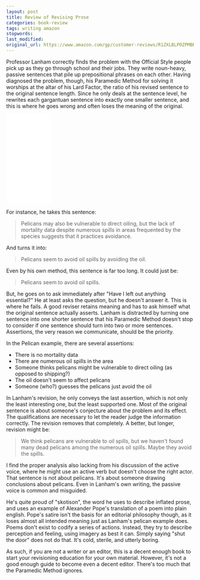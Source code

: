 ```yaml
---
layout: post
title: Review of Revising Prose
categories: book-review
tags: writing amazon
stopwords:
last_modified:
original_url: https://www.amazon.com/gp/customer-reviews/R1ZXLBLPOZPMBK?ref=pf_ov_at_pdctrvw_srp
---
```


Professor Lanham correctly finds the problem with the Official Style people pick up as they go through school and their jobs. They write noun-heavy, passive sentences that pile up prepositional phrases on each other. Having diagnosed the problem, though, his Paramedic Method for solving it worships at the altar of his Lard Factor, the ratio of his revised sentence to the original sentence length. Since he only deals at the sentence level, he rewrites each gargantuan sentence into exactly one smaller sentence, and this is where he goes wrong and often loses the meaning of the original.

<iframe style="width:120px;height:240px;" marginwidth="0" marginheight="0" scrolling="no" frameborder="0" src="//ws-na.amazon-adsystem.com/widgets/q?ServiceVersion=20070822&OneJS=1&Operation=GetAdHtml&MarketPlace=US&source=ac&ref=tf_til&ad_type=product_link&tracking_id=hashbang09-20&marketplace=amazon&region=US&placement=0321441699&asins=0321441699&linkId=06e4759c5f60aa1605347e4ebe202e3a&show_border=false&link_opens_in_new_window=false&price_color=333333&title_color=0066c0&bg_color=ffffff">
    </iframe>

For instance, he takes this sentence:

> Pelicans may also be vulnerable to direct oiling, but the lack of mortality data despite numerous spills in areas frequented by the species suggests that it practices avoidance.

And turns it into:

> Pelicans seem to avoid oil spills by avoiding the oil.

Even by his own method, this sentence is far too long. It could just be:

> Pelicans seem to avoid oil spills.

But, he goes on to ask immediately after "Have I left out anything essential?" He at least asks the question, but he doesn't answer it. This is where he fails. A good reviser retains meaning and has to ask himself what the original sentence actually asserts. Lanham is distracted by turning one sentence into one shorter sentence that his Paramedic Method doesn't stop to consider if one sentence should turn into two or more sentences. Assertions, the very reason we communicate, should be the priority.

In the Pelican example, there are several assertions:

* There is no mortality data
* There are numerous oil spills in the area
* Someone thinks pelicans might be vulnerable to direct oiling (as opposed to shipping?)
* The oil doesn't seem to affect pelicans
* Someone (who?) guesses the pelicans just avoid the oil

In Lanham's revision, he only conveys the last assertion, which is not only the least interesting one, but the least supported one. Most of the original sentence is about someone's conjecture about the problem and its effect. The qualifications are necessary to let the reader judge the information correctly. The revision removes that completely. A better, but longer, revision might be:

> We think pelicans are vulnerable to oil spills, but we haven't found many dead pelicans among the numerous oil spills. Maybe they avoid the spills.

I find the proper analysis also lacking from his discussion of the active voice, where he might use an active verb but doesn't choose the right actor. That sentence is not about pelicans. It's about someone drawing conclusions about pelicans. Even in Lanham's own writing, the passive voice is common and misguided.

He's quite proud of "skotison", the word he uses to describe inflated prose, and uses an example of Alexander Pope's translation of a poem into plain english. Pope's satire isn't the basis for an editorial philosophy though, as it loses almost all intended meaning just as Lanham's pelican example does. Poems don't exist to codify a series of actions. Instead, they try to describe perception and feeling, using imagery as best it can. Simply saying "shut the door" does not do that. It's cold, sterile, and utterly boring.

As such, if you are not a writer or an editor, this is a decent enough book to start your revisioning education for your own material. However, it's not a good enough guide to become even a decent editor. There's too much that the Paramedic Method ignores.
